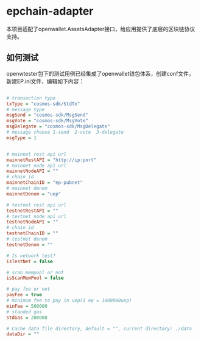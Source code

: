 # epchain-adapter

本项目适配了openwallet.AssetsAdapter接口，给应用提供了底层的区块链协议支持。

## 如何测试

openwtester包下的测试用例已经集成了openwallet钱包体系，创建conf文件，新建EP.ini文件，编辑如下内容：

```ini

# transaction type
txType = "cosmos-sdk/StdTx"
# message type
msgSend = "cosmos-sdk/MsgSend"
msgVote = "cosmos-sdk/MsgVote"
msgDelegate = "cosmos-sdk/MsgDelegate"
# message choose 1-send  2-vote  3-delegate
msgType = 1


# mainnet rest api url
mainnetRestAPI = "http://ip:port"
# mainnet node api url
mainnetNodeAPI = ""
# chain id
mainnetChainID = "ep-pubnet"
# mainnet denom
mainnetDenom = "uep"

# testnet rest api url
testnetRestAPI = ""
# testnet node api url
testnetNodeAPI = ""
# chain id
testnetChainID = ""
# testnet denom
testnetDenom = ""

# Is network test?
isTestNet = false

# scan mempool or not
isScanMemPool = false

# pay fee or not
payFee = true
# minimum fee to pay in uep(1 ep = 1000000uep)
minFee = 500000
# standed gas
stdGas = 200000

# Cache data file directory, default = "", current directory: ./data
dataDir = ""
```
